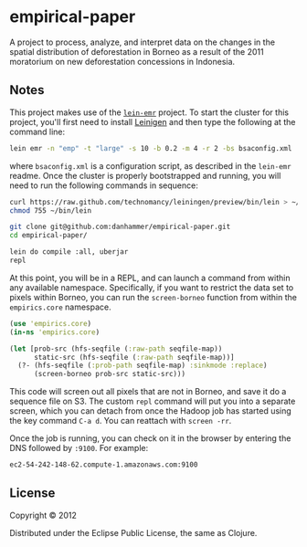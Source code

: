 # empirical-paper

A project to process, analyze, and interpret data on the changes in
the spatial distribution of deforestation in Borneo as a result of the
2011 moratorium on new deforestation concessions in Indonesia.

## Notes

This project makes use of the
[`lein-emr`](https://github.com/dpetrovics/lein-emr) project.  To
start the cluster for this project, you'll first need to install
[Leinigen](https://github.com/technomancy/leiningen) and then type the
following at the command line:

```bash
lein emr -n "emp" -t "large" -s 10 -b 0.2 -m 4 -r 2 -bs bsaconfig.xml 
```

where `bsaconfig.xml` is a configuration script, as described in the
`lein-emr` readme.  Once the cluster is properly bootstrapped and
running, you will need to run the following commands in sequence:

```bash
curl https://raw.github.com/technomancy/leiningen/preview/bin/lein > ~/bin/lein
chmod 755 ~/bin/lein

git clone git@github.com:danhammer/empirical-paper.git
cd empirical-paper/

lein do compile :all, uberjar
repl
```

At this point, you will be in a REPL, and can launch a command from
within any available namespace.  Specifically, if you want to restrict
the data set to pixels within Borneo, you can run the `screen-borneo`
function from within the `empirics.core` namespace. 

```clojure
(use 'empirics.core)
(in-ns 'empirics.core)

(let [prob-src (hfs-seqfile (:raw-path seqfile-map))
      static-src (hfs-seqfile (:raw-path seqfile-map))]
  (?- (hfs-seqfile (:prob-path seqfile-map) :sinkmode :replace)
      (screen-borneo prob-src static-src)))
```

This code will screen out all pixels that are not in Borneo, and save
it do a sequence file on S3.  The custom `repl` command will put you
into a separate screen, which you can detach from once the Hadoop job
has started using the key command `C-a d`.  You can reattach with
`screen -rr`.  

Once the job is running, you can check on it in the browser by
entering the DNS followed by `:9100`.  For example:

```bash
ec2-54-242-148-62.compute-1.amazonaws.com:9100
```

## License

Copyright © 2012

Distributed under the Eclipse Public License, the same as Clojure.
